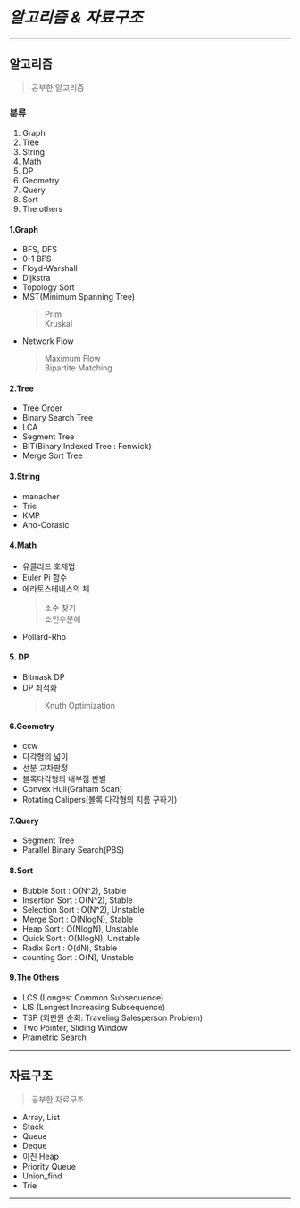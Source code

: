 # *알고리즘 & 자료구조*

**************************************************************************
## 알고리즘
> 공부한 알고리즘

### 분류
1. Graph
2. Tree
3. String
4. Math
5. DP
6. Geometry
7. Query
8. Sort
9. The others

#### 1.Graph
* BFS, DFS
* 0-1 BFS
* Floyd-Warshall
* Dijkstra 
* Topology Sort
* MST(Minimum Spanning Tree)
    > Prim  
    > Kruskal   
* Network Flow
    > Maximum Flow  
    > Bipartite Matching

#### 2.Tree
* Tree Order
* Binary Search Tree
* LCA
* Segment Tree
* BIT(Binary Indexed Tree : Fenwick)
* Merge Sort Tree

#### 3.String
* manacher
* Trie
* KMP
* Aho-Corasic

#### 4.Math
* 유클리드 호제법
* Euler Pi 함수
* 에라토스테네스의 체
    > 소수 찾기     
    > 소인수분해    
* Pollard-Rho

#### 5. DP
* Bitmask DP
* DP 최적화
    > Knuth Optimization    

#### 6.Geometry
* ccw
* 다각형의 넓이
* 선분 교차판정
* 볼록다각형의 내부점 판별
* Convex Hull(Graham Scan)
* Rotating Calipers(볼록 다각형의 지름 구하기)

#### 7.Query
* Segment Tree
* Parallel Binary Search(PBS)

#### 8.Sort
* Bubble Sort : O(N^2), Stable
* Insertion Sort : O(N^2), Stable
* Selection Sort : O(N^2), Unstable
* Merge Sort : O(NlogN), Stable
* Heap Sort : O(NlogN), Unstable
* Quick Sort : O(NlogN), Unstable
* Radix Sort : O(dN), Stable  
* counting Sort : O(N), Unstable

#### 9.The Others
* LCS (Longest Common Subsequence)
* LIS (Longest Increasing Subsequence)
* TSP (외판원 순회: Traveling Salesperson Problem)
* Two Pointer, Sliding Window
* Prametric Search

**************************************************************************
## 자료구조
> 공부한 자료구조

* Array, List
* Stack
* Queue
* Deque
* 이진 Heap
* Priority Queue
* Union_find
* Trie

**************************************************************************

